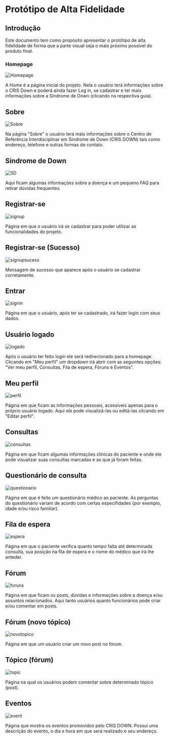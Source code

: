 # Protótipo de Alta Fidelidade

## Introdução
Este documento tem como propósito apresentar o protótipo de alta fidelidade de forma que a parte visual seja o mais próximo possível do produto final.

### Homepage
![Homepage](https://i.imgur.com/AcWBId7.png)

A Home é a página inicial do projeto. Nela o usuário terá informações sobre o CRIS Down e poderá ainda fazer Log in, se cadastrar e ter mais informações sobre a Síndrome de Down (clicando na respectiva guia).

## Sobre
![Sobre](https://i.imgur.com/xrGalST.png)

Na página "Sobre" o usuário terá mais informações sobre o Centro de Referência Interdisciplinar em Síndrome de Down (CRIS DOWN) tais como endereço, telefone e outras formas de contato.

## Síndrome de Down
![SD](https://i.imgur.com/lkR0Xui.png)

Aqui ficam algumas informações sobre a doença e um pequeno FAQ para retirar dúvidas frequentes.

## Registrar-se
![signup](https://i.imgur.com/ORbgHAw.png)

Página em que o usuário irá se cadastrar para poder utilizar as funcionalidades do projeto.

## Registrar-se (Sucesso)
![signupsucess](https://i.imgur.com/F2ofs0S.png)

Mensagem de sucesso que aparece após o usuário se cadastrar corretamente.

## Entrar
![signin](https://i.imgur.com/aP0Rsnl.png)

Página em que o usuário, após ter se cadastrado, irá fazer login com seus dados.

## Usuário logado
![logado](https://i.imgur.com/1RplETY.png)

Após o usuário ter feito login ele será redirecionado para a homepage. Clicando em "Meu perfil" um dropdown irá abrir com as seguintes opções: "Ver meu perfil, Consultas, Fila de espera, Fóruns e Eventos".

## Meu perfil
![perfil](https://i.imgur.com/ZvQTZ9S.png)

Página em que ficam as informações pessoais, acessíveis apenas para o próprio usuário logado. Aqui ele pode visualizá-las ou editá-las clicando em "Editar perfil".

## Consultas
![consultas](https://i.imgur.com/JobqMoR.png)

Página em que ficam algumas informações clínicas do paciente e onde ele pode visualizar suas consultas marcadas e as que já foram feitas.

## Questionário de consulta
![questionario](https://i.imgur.com/RiO60JH.png)

Página em que é feito um questionário médico ao paciente. As perguntas do questionário variam de acordo com certas especifidades (por exemplo, idade e/ou risco familiar).

## Fila de espera
![espera](https://i.imgur.com/Z0Oungv.png)

Página em que o paciente verifica quanto tempo falta até determinada consulta, sua posição na fila de espera e o nome do médico que irá lhe anteder.

## Fórum
![foruns](https://i.imgur.com/zkwkYgw.png)

Página em que ficam os posts, dúvidas e informações sobre a doença e/ou assuntos relacionados. Aqui tanto usuários quanto funcionários pode criar e/ou comentar em posts.

## Fórum (novo tópico)
![novotopico](https://i.imgur.com/sJ8utlh.png)

Página em que um usuário criar um novo post no fórum.

## Tópico (fórum)
![topic](https://i.imgur.com/ACV7nzC.png)

Página na qual os usuários podem comentar sobre determinado tópico (post).

## Eventos
![event](https://i.imgur.com/Ufu4yhs.png)

Página que mostra os eventos promovidos pelo CRIS DOWN. Possui uma descrição do evento, o dia e hora em que será realizado e seu endereço.
